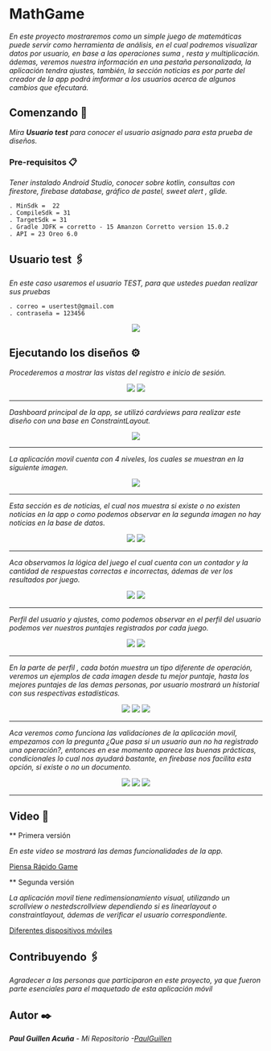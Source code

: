 # MathGame

_En este proyecto mostraremos como un simple juego de matemáticas puede servir como herramienta de análisis, en el cual podremos visualizar datos  por usuario, en base a las operaciones suma , resta y multiplicación. ádemas, veremos nuestra información en una pestaña personalizada, la aplicación tendra ajustes, también, la sección noticias es por parte del creador de la app podrá imformar a los usuarios acerca de algunos cambios que efecutará._

## Comenzando 🚀

_Mira **Usuario test** para conocer el usuario asignado para esta prueba de diseños._

### Pre-requisitos 📋

_Tener instalado Android Studio, conocer sobre kotlin, consultas con firestore, firebase database, gráfico de pastel, sweet alert , glide._

```
. MinSdk =  22
. CompileSdk = 31
. TargetSdk = 31
. Gradle JDFK = corretto - 15 Amanzon Corretto version 15.0.2
. API = 23 Oreo 6.0
```

## Usuario test 🖇️

_En este caso usaremos el usuario TEST, para que ustedes puedan realizar sus pruebas_

```
. correo = usertest@gmail.com
. contraseña = 123456
```

<p align="center">
 <img src="https://user-images.githubusercontent.com/43099030/176563630-36647153-970e-4b85-bc81-9f9488b41ba5.png"/>
</p>


## Ejecutando los diseños ⚙️

_Procederemos a mostrar las vistas del registro e inicio de sesión._

<p align="center">
 <img src="https://i.postimg.cc/nhBLCRYj/Screenshot-1652891156.png"/>
 <img src="https://i.postimg.cc/VNFLFJhz/Screenshot-1652891164.png"/>
</p>

 ---

_Dashboard principal de la app, se utilizó cardviews para realizar este diseño con una base en ConstraintLayout._

<p align="center">
 <img src="https://i.postimg.cc/85PkX18M/Screenshot-1652891208.png"/>
</p>

---

_La aplicación movil cuenta con 4 niveles, los cuales se muestran en la siguiente imagen._

<p align="center">
 <img src="https://i.postimg.cc/90v3dCgw/Screenshot-1656548731.png)](https://postimg.cc/ctM5ZySd"/>
</p>

---

_Esta sección es de noticias, el cual nos muestra si existe o no existen noticias en la app o como podemos observar en la segunda imagen no hay noticias en la base de datos._

<p align="center">
 <img src="https://i.postimg.cc/ZnXTqpWx/Screenshot-1652891218.png"/>
 <img src="https://i.postimg.cc/wTdNFmfm/Screenshot-1652891930.png"/>
</p>

---

_Aca observamos la lógica del juego el cual cuenta con un contador y la cantidad de respuestas correctas e incorrectas, ádemas de ver los resultados por juego._

<p align="center">
 <img src="https://i.postimg.cc/x8g9Khpg/Screenshot-1652891228.png"/>
 <img src="https://i.postimg.cc/2jxjRLjv/Screenshot-1652891259.png"/>
</p>

---

_Perfil del usuario y ajustes, como podemos observar en el perfil del usuario podemos ver nuestros puntajes registrados por cada juego._

<p align="center">
 <img src="https://i.postimg.cc/T166WRK7/Screenshot-1656551246.png"/>
 <img src="https://i.postimg.cc/9XkX15Lw/Screenshot-1652891220.png"/>
</p>

---

_En la parte de perfil , cada botón muestra un tipo diferente de operación, veremos un ejemplos de cada imagen desde tu mejor puntaje, hasta los mejores puntajes de las demas personas, por usuario mostrará un historial con sus respectivas estadísticas._

<p align="center">

 <img src="https://i.postimg.cc/25thQ5Nx/Screenshot-1656551754.png"/>
 <img src="https://i.postimg.cc/tTVP2HXG/Screenshot-1656551757.png"/>
 <img src="https://i.postimg.cc/hvWmY3jz/Screenshot-1656551764.png"/>
</p>

---

_Aca veremos como funciona las validaciones de la aplicación movil, empezamos con la pregunta ¿Que pasa si un usuario aun no ha registrado una operación?, entonces en ese momento aparece las buenas prácticas, condicionales lo cual nos ayudará bastante, en firebase nos facilita esta opción, si existe o no un documento._

<p align="center">

 <img src="https://i.postimg.cc/QdNPFfbr/Screenshot-1656552054.png"/>
 <img src="https://i.postimg.cc/QdNPFfbr/Screenshot-1656552054.png"/>
 <img src="https://i.postimg.cc/52PrL87Q/Screenshot-1656552056.png"/>
</p>

---

## Video 📄

** Primera versión

_En este video se mostrará las demas funcionalidades de la app._

[Piensa Rápido Game](https://user-images.githubusercontent.com/43099030/169093389-d48f1c99-cf94-4ea0-946f-294b64cd4300.mp4)

** Segunda versión

_La aplicación movil tiene redimensionamiento visual, utilizando un scrollview o nestedscrollview dependiendo si es linearlayout o constraintlayout, ádemas de verificar el usuario correspondiente._

[Diferentes dispositivos móviles](https://user-images.githubusercontent.com/43099030/176303171-ea7387b5-c34e-487c-9f34-158811293182.mp4)

## Contribuyendo 🖇️

_Agradecer a las personas que participaron en este proyecto, ya que fueron parte esenciales para el maquetado de esta aplicación móvil_

## Autor ✒️

_**Paul Guillen Acuña** - *Mi Repositorio* -[PaulGuillen](https://github.com/PaulGuillen?tab=repositories)_
